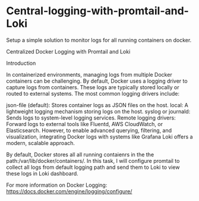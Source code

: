 # Central-logging-with-promtail-and-Loki
Setup a simple solution to monitor logs for all running containers on docker.

Centralized Docker Logging with Promtail and Loki

Introduction

In containerized environments, managing logs from multiple Docker containers can be challenging. By default, Docker uses a logging driver to capture logs from containers. These logs are typically stored locally or routed to external systems. The most common logging drivers include:

json-file (default): Stores container logs as JSON files on the host.
local: A lightweight logging mechanism storing logs on the host.
syslog or journald: Sends logs to system-level logging services.
Remote logging drivers: Forward logs to external tools like Fluentd, AWS CloudWatch, or Elasticsearch.
However, to enable advanced querying, filtering, and visualization, integrating Docker logs with systems like Grafana Loki offers a modern, scalable approach.

By default, Docker stores all all running contaienrs in the the path:/var/lib/docker/containers/. In this task, I will configure promtail to collect all logs from default logging path and send them to Loki to view these logs in Loki dashboard.

For more information on Docker Logging: https://docs.docker.com/engine/logging/configure/ 

